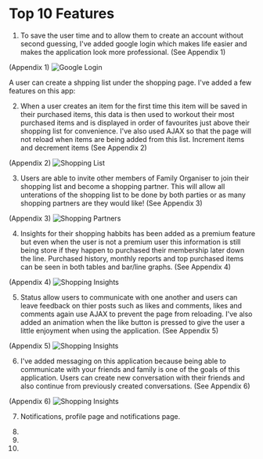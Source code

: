 # Top 10 Features 

1. To save the user time and to allow them to create an account without second guessing, I've added google login which makes life easier and makes the application look more professional. 
(See Appendix 1)

(Appendix 1)
![Google Login](https://github.com/Fordalex/power-in-numbers/blob/master/readme/iamges/google_login.jpg "Google Login")

A user can create a shpping list under the shopping page. I've added a few features on this app:

2. When a user creates an item for the first time this item will be saved in their purchased items, this data is then used to workout their most purchased items and is displayed in order of favourites just above their shopping list for convenience. I've also used AJAX so that the page will not reload when items are being added from this list. Increment items and decrement items
(See Appendix 2)

(Appendix 2)
![Shopping List](https://github.com/Fordalex/power-in-numbers/blob/master/readme/iamges/shopping_list.jpg "Shopping List")

3. Users are able to invite other members of Family Organiser to join their shopping list and become a shopping partner. This will allow all unterations of the shopping list to be done by both parties or as many shopping partners are they would like!
(See Appendix 3)

(Appendix 3)
![Shopping Partners](https://github.com/Fordalex/power-in-numbers/blob/master/readme/iamges/shopping_partners.jpg "Shopping Partners")

4. Insights for their shopping habbits has been added as a premium feature but even when the user is not a premium user this information is still being store if they happen to purchased their membership later down the line. Purchased history, monthly reports and top purchased items can be seen in both tables and bar/line graphs.
(See Appendix 4)

(Appendix 4)
![Shopping Insights](https://github.com/Fordalex/power-in-numbers/blob/master/readme/iamges/insights.jpg "Shopping Insights")

5. Status allow users to communicate with one another and users can leave feedback on thier posts such as likes and comments, likes and comments again use AJAX to prevent the page from reloading. I've also added an animation when the like button is pressed to give the user a little enjoyment when using the application.
(See Appendix 5)

(Appendix 5)
![Shopping Insights](https://github.com/Fordalex/power-in-numbers/blob/master/readme/iamges/status.jpg "Shopping Insights")

6. I've added messaging on this application because being able to communicate with your friends and family is one of the goals of this application. Users can create new conversation with their friends and also continue from previously created conversations.
(See Appendix 6)

(Appendix 6)
![Shopping Insights](https://github.com/Fordalex/power-in-numbers/blob/master/readme/iamges/messaging.jpg "Shopping Insights")

7. Notifications, profile page and notifications page.

8.  

9. 

10.  
